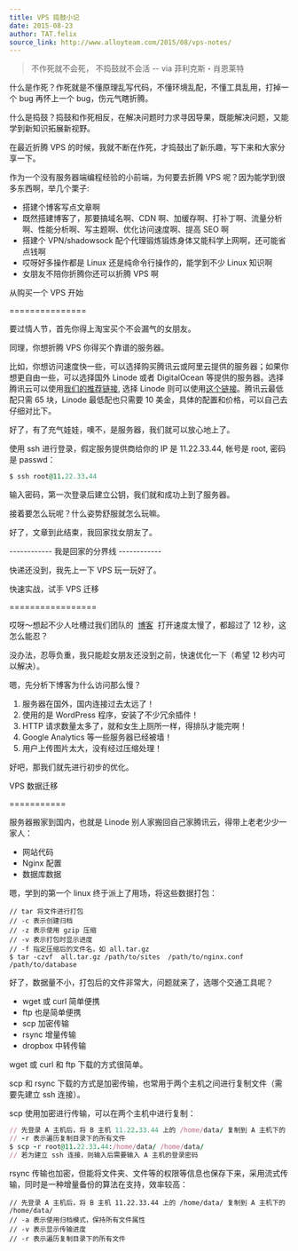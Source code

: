 ```yaml
---
title: VPS 捣鼓小记
date: 2015-08-23
author: TAT.felix
source_link: http://www.alloyteam.com/2015/08/vps-notes/
---
```


<!-- {% raw %} - for jekyll -->

> 不作死就不会死， 不捣鼓就不会活 -- via 菲利克斯・肖恩莱特

什么是作死？作死就是不懂原理乱写代码，不懂环境乱配，不懂工具乱用，打掉一个 bug 再怀上一个 bug，伤元气瞎折腾。

什么是捣鼓？捣鼓和作死相反，在解决问题时力求寻因导果，既能解决问题，又能学到新知识拓展新视野。

在最近折腾 VPS 的时候，我就不断在作死，才捣鼓出了新乐趣，写下来和大家分享一下。

作为一个没有服务器端编程经验的小前端，为何要去折腾 VPS 呢？因为能学到很多东西啊，举几个栗子:

-   搭建个博客写点文章啊
-   既然搭建博客了，那要搞域名啊、CDN 啊、加缓存啊、打补丁啊、流量分析啊、性能分析啊、写主题啊、优化访问速度啊、提高 SEO 啊
-   搭建个 VPN/shadowsock 配个代理锻炼锻炼身体又能科学上网啊，还可能省点钱啊
-   哎呀好多操作都是 Linux 还是纯命令行操作的，能学到不少 Linux 知识啊
-   女朋友不陪你折腾你还可以折腾 VPS 啊

从购买一个 VPS 开始  

===============

要过情人节，首先你得上淘宝买个不会漏气的女朋友。

同理，你想折腾 VPS 你得买个靠谱的服务器。

比如，你想访问速度快一些，可以选择购买腾讯云或阿里云提供的服务器；如果你想更自由一些，可以选择国外 Linode 或者 DigitalOcean 等提供的服务器。选择腾讯云可以使用[我们的推荐链接](http://www.qcloud.com/redirect.php?redirect=1001&cps_key=50b46969b6fa53f1334070ccf5a941d0), 选择 Linode 则可以使用[这个链接](https://www.linode.com/?r=e815823fd4ebad47aef51ae07250b626d30b7f40)。腾讯云最低配只需 65 块，Linode 最低配也只需要 10 美金，具体的配置和价格，可以自己去仔细对比下。

好了，有了充气娃娃，噢不，是服务器，我们就可以放心地上了。

使用 ssh 进行登录，假定服务提供商给你的 IP 是 11.22.33.44, 帐号是 root, 密码是 passwd：

```ruby
$ ssh root@11.22.33.44
```

输入密码，第一次登录后建立公钥，我们就和成功上到了服务器。

接着要怎么玩呢？什么姿势舒服就怎么玩嘛。

好了，文章到此结束，我回家找女朋友了。

\------------ 我是回家的分界线 ------------

快递还没到，我先上一下 VPS 玩一玩好了。

快速实战，试手 VPS 迁移  

=================

哎呀～想起不少人吐槽过我们团队的  [博客](http://www.alloyteam.com/)  打开速度太慢了，都超过了 12 秒，这怎么能忍？

没办法，忍辱负重，我只能趁女朋友还没到之前，快速优化一下（希望 12 秒内可以解决）。

嗯，先分析下博客为什么访问那么慢？

1.  服务器在国外，国内连接过去太远了！
2.  使用的是 WordPress 程序，安装了不少冗余插件！
3.  HTTP 请求数量太多了，就和女生上厕所一样，得排队才能完啊！
4.  Google Analytics 等一些服务器已经被墙！
5.  用户上传图片太大，没有经过压缩处理！

好吧，那我们就先进行初步的优化。

VPS 数据迁移  

===========

服务器搬家到国内，也就是 Linode 别人家搬回自己家腾讯云，得带上老老少少一家人：

-   网站代码
-   Nginx 配置
-   数据库数据

嗯，学到的第一个 linux 终于派上了用场，将这些数据打包：

    // tar 将文件进行打包
    // -c 表示创建归档
    // -z 表示使用 gzip 压缩
    // -v 表示打包时显示进度
    // -f 指定压缩后的文件名，如 all.tar.gz 
    $ tar -czvf  all.tar.gz /path/to/sites  /path/to/nginx.conf /path/to/database

好了，数据量不小，打包后的文件非常大，问题就来了，选哪个交通工具呢？

-   wget 或 curl 简单便携
-   ftp 也是简单便携
-   scp 加密传输
-   rsync 增量传输
-   dropbox 中转传输

wget 或 curl 和 ftp 下载的方式很简单。

scp 和 rsync 下载的方式是加密传输，也常用于两个主机之间进行复制文件（需要先建立 ssh 连接）。

scp 使用加密进行传输，可以在两个主机中进行复制：

```ruby
// 先登录 A 主机后，将 B 主机 11.22.33.44 上的 /home/data/ 复制到 A 主机下的 /home/data/
// -r 表示遍历复制目录下的所有文件
$ scp -r root@11.22.33.44:/home/data/ /home/data/ 
// 若为建立 ssh 连接，则输入后需要输入 A 主机的登录密码
```

rsync 传输也加密，但能将文件夹、文件等的权限等信息也保存下来，采用流式传输，同时是一种增量备份的算法在支持，效率较高：

    // 先登录 A 主机后，将 B 主机 11.22.33.44 上的 /home/data/ 复制到 A 主机下的 /home/data/
    // -a 表示使用归档模式，保持所有文件属性
    // -v 表示显示传输进度
    // -r 表示遍历复制目录下的所有文件


<!-- {% endraw %} - for jekyll -->